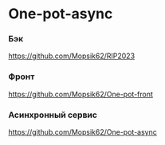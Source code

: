 ﻿# One-pot-async

### Бэк
https://github.com/Mopsik62/RIP2023
### Фронт
https://github.com/Mopsik62/One-pot-front
### Асинхронный сервис
https://github.com/Mopsik62/One-pot-async
